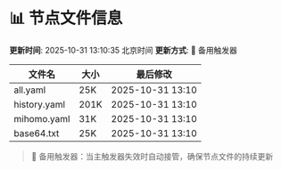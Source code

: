 # 📊 节点文件信息

**更新时间**: 2025-10-31 13:10:35 北京时间
**更新方式**: 🔄 备用触发器

| 文件名 | 大小 | 最后修改 |
|--------|------|----------|
| all.yaml | 25K | 2025-10-31 13:10 |
| history.yaml | 201K | 2025-10-31 13:10 |
| mihomo.yaml | 31K | 2025-10-31 13:10 |
| base64.txt | 25K | 2025-10-31 13:10 |

> 🔄 备用触发器：当主触发器失效时自动接管，确保节点文件的持续更新
